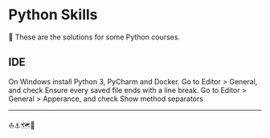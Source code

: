 # Python Skills

🐍 These are the solutions for some Python courses.

## IDE

On Windows install Python 3, PyCharm and Docker.
Go to Editor > General, and check Ensure every saved file ends with a line break.
Go to Editor > General > Apperance, and check Show method separators

--- 
⛵⚓️🗺️🌊
